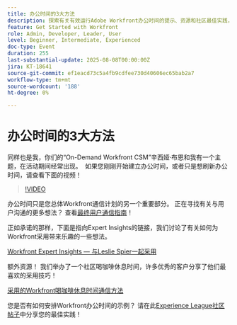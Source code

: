 ```yaml
---
title: 办公时间的3大方法
description: 探索有关有效运行Adobe Workfront办公时间的提示、资源和社区最佳实践，以促进采用和参与。
feature: Get Started with Workfront
role: Admin, Developer, Leader, User
level: Beginner, Intermediate, Experienced
doc-type: Event
duration: 255
last-substantial-update: 2025-08-08T00:00:00Z
jira: KT-18641
source-git-commit: ef1eacd73c5a4fb9cdfee730d40606ec65bab2a7
workflow-type: tm+mt
source-wordcount: '188'
ht-degree: 0%

---
```



# 办公时间的3大方法

同样也是我，你们的“On-Demand Workfront CSM”辛西娅·布恩和我有一个主题，在活动期间经常出现。  如果您刚刚开始建立办公时间，或者只是想刷新办公时间，请查看下面的视频！ 

>[!VIDEO](https://video.tv.adobe.com/v/3470152/?learn=on&enablevpops&captions=chi_hans)

办公时间只是您总体Workfront通信计划的另一个重要部分。 正在寻找有关与用户沟通的更多想法？ 查看[最终用户通信指南](https://experienceleaguecommunities.adobe.com/t5/workfront-blogs/introducing-the-end-user-communications-cookbook/ba-p/607439)！

正如承诺的那样，下面是指向Expert Insights的链接，我们讨论了有关如何为Workfront采用带来乐趣的一些想法。 

[Workfront Expert Insights — 与Leslie Spier一起采用](https://experienceleaguecommunities.adobe.com/t5/workfront-discussions/video-august-2023-workfront-expert-insights-adoption-with-leslie/m-p/613314#M2588)

额外资源！ 我们举办了一个社区喝咖啡休息时间，许多优秀的客户分享了他们最喜欢的采用技巧！ 

[采用的Workfront喝咖啡休息时间通信方法](https://experienceleaguecommunities.adobe.com/t5/workfront-events/workfront-coffee-break-10-26-8-30am-9-30am-pdt-communication/ev-p/621879)

您是否有如何安排Workfront办公时间的示例？ 请在此[Experience League社区帖子](https://experienceleaguecommunities.adobe.com/t5/workfront-discussions/video-top-3-approaches-to-office-hours/td-p/713391)中分享您的最佳实践！


